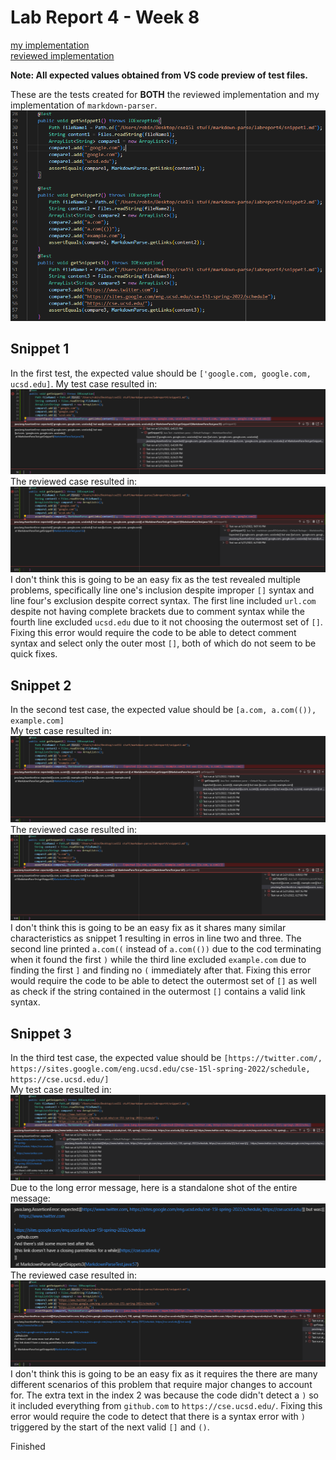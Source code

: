 # Lab Report 4 - Week 8

[my implementation](https://github.com/Potato0112/markdown-parser) <br>
[reviewed implementation](https://github.com/ednavho/ednafiles) <br>

**Note: All expected values obtained from VS code preview of test files.**

These are the tests created for **BOTH** the reviewed implementation and my implementation of `markdown-parser`. <br>
![Image](lab4images/sniptests.png) <br>

## Snippet 1 <br>
In the first test, the expected value should be `['google.com, google.com, ucsd.edu]`.
My test case resulted in: <br>
![Image](lab4images/snip1error.png) <br>
The reviewed case resulted in: <br> 
![Image](lab4images/sniprev1error.png) <br>
I don't think this is going to be an easy fix as the test revealed multiple problems, specifically line one's inclusion despite improper `[]` syntax and line four's exclusion despite correct syntax. The first line included `url.com` despite not having complete brackets due to comment syntax while the fourth line excluded `ucsd.edu` due to it not choosing the outermost set of `[]`. Fixing this error would require the code to be able to detect comment syntax and select only the outer most `[]`, both of which do not seem to be quick fixes.

## Snippet 2 <br>
In the second test case, the expected value should be `[a.com, a.com(()), example.com]` <br>
My test case resulted in: <br>
![Image](lab4images/snip2error.png) <br>
The reviewed case resulted in: <br>
![Image](lab4images/sniprev2error.png) <br>
I don't think this is going to be an easy fix as it shares many similar characteristics as snippet 1 resulting in erros in line two and three. The second line printed `a.com((` instead of `a.com(())` due to the cod terminating when it found the first `)` while the third line excluded `example.com` due to finding the first `]` and finding no `(` immediately after that. Fixing this error would require the code to be able to detect the outermost set of `[]` as well as check if the string contained in the outermost `[]` contains a valid link syntax. <br>

## Snippet 3 <br>
In the third test case, the expected value should be `[https://twitter.com/, https://sites.google.com/eng.ucsd.edu/cse-15l-spring-2022/schedule, https://cse.ucsd.edu/]` <br>
My test case resulted in: <br>
![Image](lab4images/snip3error.png) <br>
Due to the long error message, here is a standalone shot of the entire message: <br>
![Image](lab4images/snip3error2.png) <br>
The reviewed case resulted in: <br>
![Image](lab4images/sniprev3error.png) <br>
I don't think this is going to be an easy fix as it requires the there are many different scenarios of this problem that require major changes to account for. The extra text in the index 2 was because the code didn't detect a `)` so it included everything from `github.com` to `https://cse.ucsd.edu/`. Fixing this error would require the code to detect that there is a syntax error with `)` triggered by the start of the next valid `[]` and `()`.

Finished

